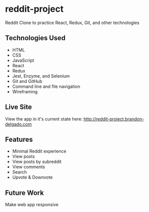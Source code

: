 # reddit-project
Reddit Clone to practice React, Redux, Git, and other technologies

## Technologies Used
* HTML
* CSS
* JavaScript
* React
* Redux
* Jest, Enzyme, and Selenium
* Git and GitHub
* Command line and file navigation
* Wireframing

## Live Site
View the app in it's current state here: http://reddit-project.brandon-delgado.com

## Features
* Minimal Reddit experience
* View posts
* View posts by subreddit
* View comments
* Search
* Upvote & Downvote

## Future Work
Make web app responsive